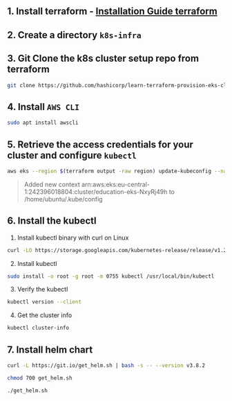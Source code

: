 ## 1. Install terraform - [Installation Guide terraform](https://developer.hashicorp.com/terraform/tutorials/aws-get-started/install-cli)
## 2. Create a directory `k8s-infra`
## 3. Git Clone the k8s cluster setup repo from terraform
```bash
git clone https://github.com/hashicorp/learn-terraform-provision-eks-cluster
```
## 4. Install `AWS CLI`
```bash
sudo apt install awscli
```

## 5. Retrieve the access credentials for your cluster and configure `kubectl`
```bash
aws eks --region $(terraform output -raw region) update-kubeconfig --name $(terraform output -raw cluster_name)
```

>Added new context arn:aws:eks:eu-central-1:242396018804:cluster/education-eks-NxyRj49h to /home/ubuntu/.kube/config

## 6. Install the kubectl 
1. Install kubectl binary with curl on Linux 
```bash
curl -LO https://storage.googleapis.com/kubernetes-release/release/v1.23.6/bin/linux/amd64/kubectl```
```

2. Install kubectl
```bash
sudo install -o root -g root -m 0755 kubectl /usr/local/bin/kubectl
```

3. Verify the kubectl 
```bash
kubectl version --client
```

4. Get the cluster info
```bash
kubectl cluster-info
```

## 7. Install helm chart

```bash
curl -L https://git.io/get_helm.sh | bash -s -- --version v3.8.2
```

```bash
chmod 700 get_helm.sh 
```

```bash
./get_helm.sh 
```